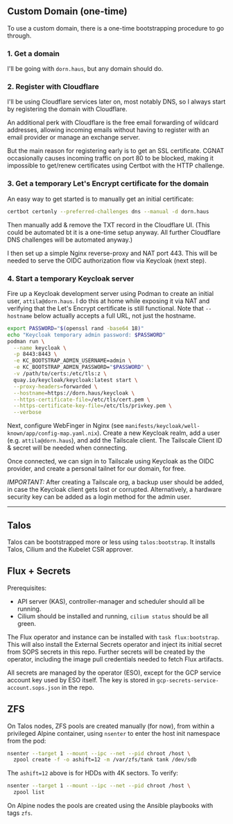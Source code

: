 ## Custom Domain (one-time)

To use a custom domain, there is a one-time bootstrapping procedure to go through.

### 1. Get a domain

I'll be going with `dorn.haus`, but any domain should do.

### 2. Register with Cloudflare

I'll be using Cloudflare services later on, most notably DNS, so I always start by registering the domain with
Cloudflare.

An additional perk with Cloudflare is the free email forwarding of wildcard addresses, allowing incoming emails without
having to register with an email provider or manage an exchange server.

But the main reason for registering early is to get an SSL certificate. CGNAT occasionally causes incoming traffic on
port 80 to be blocked, making it impossible to get/renew certificates using Certbot with the HTTP challenge.

### 3. Get a temporary Let's Encrypt certificate for the domain

An easy way to get started is to manually get an initial certificate:

```bash
certbot certonly --preferred-challenges dns --manual -d dorn.haus
```

Then manually add & remove the TXT record in the Cloudflare UI. (This could be automated bt it is a one-time setup
anyway. All further Cloudflare DNS challenges will be automated anyway.)

I then set up a simple Nginx reverse-proxy and NAT port 443. This will be needed to serve the OIDC authorization flow
via Keycloak (next step).

### 4. Start a temporary Keycloak server

Fire up a Keycloak development server using Podman to create an initial user, `attila@dorn.haus`. I do this at home
while exposing it via NAT and verifying that the Let's Encrypt certificate is still functional. Note that `--hostname`
below actually accepts a full URL, not just the hostname.

```bash
export PASSWORD="$(openssl rand -base64 18)"
echo "Keycloak temporary admin password: $PASSWORD"
podman run \
  --name keycloak \
  -p 8443:8443 \
  -e KC_BOOTSTRAP_ADMIN_USERNAME=admin \
  -e KC_BOOTSTRAP_ADMIN_PASSWORD="$PASSWORD" \
  -v /path/to/certs:/etc/tls:z \
  quay.io/keycloak/keycloak:latest start \
  --proxy-headers=forwarded \
  --hostname=https://dorn.haus/keycloak \
  --https-certificate-file=/etc/tls/cert.pem \
  --https-certificate-key-file=/etc/tls/privkey.pem \
  --verbose
```

Next, configure WebFinger in Nginx (see `manifests/keycloak/well-known/app/config-map.yaml.nix`). Create a new Keycloak
realm, add a user (e.g. `attila@dorn.haus`), and add the Tailscale client. The Tailscale Client ID & secret will be
needed when connecting.

Once connected, we can sign in to Tailscale using Keycloak as the OIDC provider, and create a personal tailnet for our
domain, for free.

*IMPORTANT:* After creating a Tailscale org, a backup user should be added, in case the Keycloak client gets lost or
corrupted. Alternatively, a hardware security key can be added as a login method for the admin user.

---

## Talos

Talos can be bootstrapped more or less using `talos:bootstrap`. It installs Talos, Cilium and the Kubelet CSR approver.

## Flux + Secrets

Prerequisites:

- API server (KAS), controller-manager and scheduler should all be running.
- Cilium should be installed and running, `cilium status` should be all green.

The Flux operator and instance can be installed with `task flux:bootstrap`. This will also install the External Secrets
operator and inject its initial secret from SOPS secrets in this repo. Further secrets will be created by the operator,
including the image pull credentials needed to fetch Flux artifacts.

All secrets are managed by the operator (ESO), except for the GCP service account key used by ESO itself. The key is
stored in `gcp-secrets-service-account.sops.json` in the repo.

## ZFS

On Talos nodes, ZFS pools are created manually (for now), from within a privileged Alpine container, using `nsenter` to
enter the host init namespace from the pod:

```sh
nsenter --target 1 --mount --ipc --net --pid chroot /host \
  zpool create -f -o ashift=12 -m /var/zfs/tank tank /dev/sdb
```

The `ashift=12` above is for HDDs with 4K sectors. To verify:

```sh
nsenter --target 1 --mount --ipc --net --pid chroot /host \
  zpool list
```

On Alpine nodes the pools are created using the Ansible playbooks with tags `zfs`.

